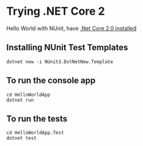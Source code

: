 # Trying .NET Core 2

Hello World with NUnit, have [.Net Core 2.0 installed](https://www.microsoft.com/net/learn/get-started)

## Installing NUnit Test Templates
```
dotnet new -i NUnit3.DotNetNew.Template
```

## To run the console app
```
cd HelloWorldApp
dotnet run
```

## To run the tests
```
cd HelloWorldApp.Test
dotnet test
```
